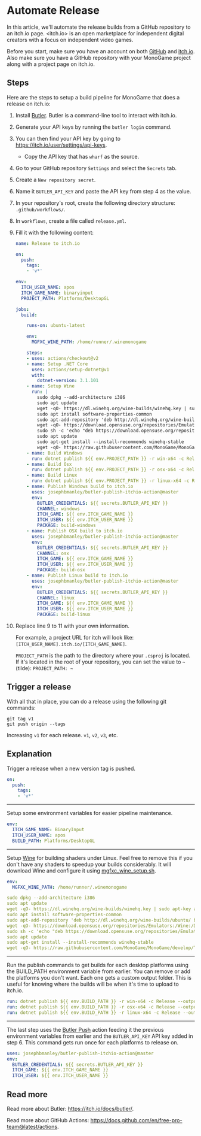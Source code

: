 # Automate Release

In this article, we'll automate the release builds from a GitHub repository to an itch.io page. <itch.io> is an open marketplace for independent digital creators with a focus on independent video games.

Before you start, make sure you have an account on both [GitHub](https://github.com/join) and [itch.io](https://itch.io/register). Also make sure you have a GitHub repository with your MonoGame project along with a project page on itch.io.

## Steps

Here are the steps to setup a build pipeline for MonoGame that does a release on itch.io:

1. Install [Butler](https://itchio.itch.io/butler). Butler is a command-line tool to interact with itch.io.
2. Generate your API keys by running the `butler login` command.
3. You can then find your API key by going to <https://itch.io/user/settings/api-keys>.
    * Copy the API key that has `wharf` as the source.
4. Go to your GitHub repository `Settings` and select the `Secrets` tab.
5. Create a `New repository secret`.
6. Name it `BUTLER_API_KEY` and paste the API key from step 4 as the value.
7. In your repository's root, create the following directory structure: `.github/workflows/`.
8. In `workflows`, create a file called `release.yml`.
9. Fill it with the following content:
    ```yml
    name: Release to itch.io

    on:
      push:
        tags:
        - 'v*'

    env:
      ITCH_USER_NAME: apos
      ITCH_GAME_NAME: binaryinput
      PROJECT_PATH: Platforms/DesktopGL

    jobs:
      build:

        runs-on: ubuntu-latest

        env:
          MGFXC_WINE_PATH: /home/runner/.winemonogame

        steps:
        - uses: actions/checkout@v2
        - name: Setup .NET Core
          uses: actions/setup-dotnet@v1
          with:
            dotnet-version: 3.1.101
        - name: Setup Wine
          run: |
            sudo dpkg --add-architecture i386
            sudo apt update
            wget -qO- https://dl.winehq.org/wine-builds/winehq.key | sudo apt-key add -
            sudo apt install software-properties-common
            sudo apt-add-repository 'deb http://dl.winehq.org/wine-builds/ubuntu/ bionic main'
            wget -qO- https://download.opensuse.org/repositories/Emulators:/Wine:/Debian/xUbuntu_18.04/Release.key | sudo apt-key add -
            sudo sh -c 'echo "deb https://download.opensuse.org/repositories/Emulators:/Wine:/Debian/xUbuntu_18.04/ ./" > /etc/apt/sources.list.d/obs.list'
            sudo apt update
            sudo apt-get install --install-recommends winehq-stable
            wget -qO- https://raw.githubusercontent.com/MonoGame/MonoGame/develop/Tools/MonoGame.Effect.Compiler/mgfxc_wine_setup.sh | sh
        - name: Build Windows
          run: dotnet publish ${{ env.PROJECT_PATH }} -r win-x64 -c Release --output build-windows
        - name: Build Osx
          run: dotnet publish ${{ env.PROJECT_PATH }} -r osx-x64 -c Release --output build-osx
        - name: Build Linux
          run: dotnet publish ${{ env.PROJECT_PATH }} -r linux-x64 -c Release --output build-linux
        - name: Publish Windows build to itch.io
          uses: josephbmanley/butler-publish-itchio-action@master
          env:
            BUTLER_CREDENTIALS: ${{ secrets.BUTLER_API_KEY }}
            CHANNEL: windows
            ITCH_GAME: ${{ env.ITCH_GAME_NAME }}
            ITCH_USER: ${{ env.ITCH_USER_NAME }}
            PACKAGE: build-windows
        - name: Publish OSX build to itch.io
          uses: josephbmanley/butler-publish-itchio-action@master
          env:
            BUTLER_CREDENTIALS: ${{ secrets.BUTLER_API_KEY }}
            CHANNEL: osx
            ITCH_GAME: ${{ env.ITCH_GAME_NAME }}
            ITCH_USER: ${{ env.ITCH_USER_NAME }}
            PACKAGE: build-osx
        - name: Publish Linux build to itch.io
          uses: josephbmanley/butler-publish-itchio-action@master
          env:
            BUTLER_CREDENTIALS: ${{ secrets.BUTLER_API_KEY }}
            CHANNEL: linux
            ITCH_GAME: ${{ env.ITCH_GAME_NAME }}
            ITCH_USER: ${{ env.ITCH_USER_NAME }}
            PACKAGE: build-linux
    ```
10. Replace line 9 to 11 with your own information.

    For example, a project URL for itch will look like: `[ITCH_USER_NAME].itch.io/[ITCH_GAME_NAME]`.

    `PROJECT_PATH` is the path to the directory where your `.csproj` is located. If it's located in the root of your repository, you can set the value to `~` (tilde): `PROJECT_PATH: ~`

## Trigger a release

With all that in place, you can do a release using the following git commands:

```
git tag v1
git push origin --tags
```

Increasing `v1` for each release. `v1`, `v2`, `v3`, etc.

## Explanation

Trigger a release when a new version tag is pushed.

```yml
on:
  push:
    tags:
    - 'v*'
```

---

Setup some environment variables for easier pipeline maintenance.

```yml
env:
  ITCH_GAME_NAME: BinaryInput
  ITCH_USER_NAME: apos
  BUILD_PATH: Platforms/DesktopGL
```

---

Setup [Wine](https://www.winehq.org/) for building shaders under Linux. Feel free to remove this if you don't have any shaders to speedup your builds considerably. It will download Wine and configure it using [mgfxc_wine_setup.sh](https://github.com/MonoGame/MonoGame/blob/develop/Tools/MonoGame.Effect.Compiler/mgfxc_wine_setup.sh).

```yml
env:
  MGFXC_WINE_PATH: /home/runner/.winemonogame
```

```yml
sudo dpkg --add-architecture i386
sudo apt update
wget -qO- https://dl.winehq.org/wine-builds/winehq.key | sudo apt-key add -
sudo apt install software-properties-common
sudo apt-add-repository 'deb http://dl.winehq.org/wine-builds/ubuntu/ bionic main'
wget -qO- https://download.opensuse.org/repositories/Emulators:/Wine:/Debian/xUbuntu_18.04/Release.key | sudo apt-key add -
sudo sh -c 'echo "deb https://download.opensuse.org/repositories/Emulators:/Wine:/Debian/xUbuntu_18.04/ ./" > /etc/apt/sources.list.d/obs.list'
sudo apt update
sudo apt-get install --install-recommends winehq-stable
wget -qO- https://raw.githubusercontent.com/MonoGame/MonoGame/develop/Tools/MonoGame.Effect.Compiler/mgfxc_wine_setup.sh | sh
```

---

Run the publish commands to get builds for each desktop platforms using the BUILD_PATH environment variable from earlier. You can remove or add the platforms you don't want. Each one gets a custom output folder. This is useful for knowing where the builds will be when it's time to upload to itch.io.

```yml
run: dotnet publish ${{ env.BUILD_PATH }} -r win-x64 -c Release --output build-windows
run: dotnet publish ${{ env.BUILD_PATH }} -r osx-x64 -c Release --output build-osx
run: dotnet publish ${{ env.BUILD_PATH }} -r linux-x64 -c Release --output build-linux
```

---

The last step uses the [Butler Push](https://github.com/josephbmanley/butler-publish-itchio-action) action feeding it the previous environment variables from earlier and the `BUTLER_API_KEY` API key added in step 6. This command gets run once for each platforms to release on.

```yml
uses: josephbmanley/butler-publish-itchio-action@master
env:
  BUTLER_CREDENTIALS: ${{ secrets.BUTLER_API_KEY }}
  ITCH_GAME: ${{ env.ITCH_GAME_NAME }}
  ITCH_USER: ${{ env.ITCH_USER_NAME }}
```

## Read more

Read more about Butler: <https://itch.io/docs/butler/>.

Read more about GitHub Actions: <https://docs.github.com/en/free-pro-team@latest/actions>.
